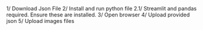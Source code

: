 1/ Download Json File
2/ Install and run python file
2.1/ Streamlit and pandas required. Ensure these are installed.
3/ Open browser
4/ Upload provided json
5/ Upload images files
